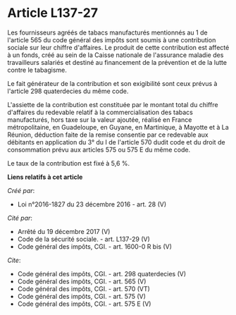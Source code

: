 # Article L137-27

Les fournisseurs agréés de tabacs manufacturés mentionnés au 1 de l'article 565 du code général des impôts sont soumis à une
contribution sociale sur leur chiffre d'affaires. Le produit de cette contribution est affecté à un fonds, créé au sein de la
Caisse nationale de l'assurance maladie des travailleurs salariés et destiné au financement de la prévention et de la lutte
contre le tabagisme. 

Le fait générateur de la contribution et son exigibilité sont ceux prévus à l'article 298 quaterdecies du même code. 

L'assiette de la contribution est constituée par le montant total du chiffre d'affaires du redevable relatif à la
commercialisation des tabacs manufacturés, hors taxe sur la valeur ajoutée, réalisé en France métropolitaine, en Guadeloupe,
en Guyane, en Martinique, à Mayotte et à La Réunion, déduction faite de la remise consentie par ce redevable aux débitants en
application du 3° du I de l'article 570 dudit code et du droit de consommation prévu aux articles 575 ou 575 E du même code. 

Le taux de la contribution est fixé à 5,6 %.

**Liens relatifs à cet article**

_Créé par_:

  - Loi n°2016-1827 du 23 décembre 2016 - art. 28 (V)

_Cité par_:

  - Arrêté du 19 décembre 2017 (V)
  - Code de la sécurité sociale. - art. L137-29 (V)
  - Code général des impôts, CGI. - art. 1600-0 R bis  (V)

_Cite_:

  - Code général des impôts, CGI. - art. 298 quaterdecies (V)
  - Code général des impôts, CGI. - art. 565 (V)
  - Code général des impôts, CGI. - art. 570 (VT)
  - Code général des impôts, CGI. - art. 575 (V)
  - Code général des impôts, CGI. - art. 575 E (V)
